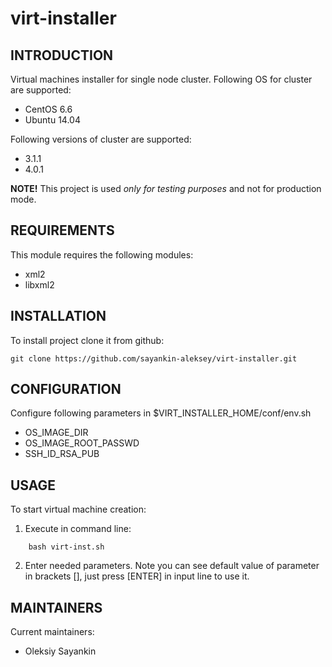 virt-installer
==============

INTRODUCTION
------------

Virtual machines installer for  single node cluster. Following OS for cluster
 are supported:

- CentOS 6.6
- Ubuntu 14.04

Following versions of cluster are supported:

- 3.1.1
- 4.0.1

**NOTE!** This project is used *only for testing purposes* and not for production mode.

REQUIREMENTS
------------

This module requires the following modules:

- xml2
- libxml2


INSTALLATION
------------

To install project clone it from github:

```
git clone https://github.com/sayankin-aleksey/virt-installer.git
```

CONFIGURATION
-------------

Configure following parameters in $VIRT_INSTALLER_HOME/conf/env.sh

- OS_IMAGE_DIR
- OS_IMAGE_ROOT_PASSWD
- SSH_ID_RSA_PUB

USAGE
-----

To start virtual machine creation:

1) Execute in command line:

```
    bash virt-inst.sh
```

2) Enter needed parameters. Note you can see default value of parameter in brackets [],
   just press [ENTER] in input line to use it.


MAINTAINERS
-----------

Current maintainers:

* Oleksiy Sayankin
